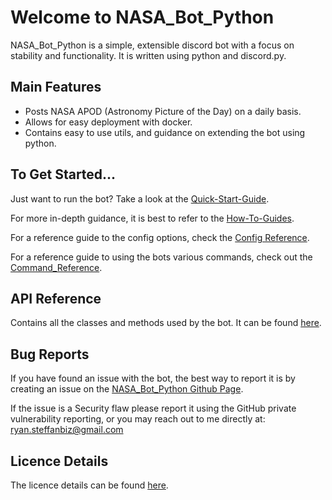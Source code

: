 # Welcome to NASA_Bot_Python

NASA_Bot_Python is a simple, extensible discord bot with a focus on stability and
functionality. It is written using python and discord.py.

## Main Features

* Posts NASA APOD (Astronomy Picture of the Day) on a daily basis.
* Allows for easy deployment with docker.
* Contains easy to use utils, and guidance on extending the bot using python.

## To Get Started...

Just want to run the bot? Take a look at the [Quick-Start-Guide](quick-start-guide.md).

For more in-depth guidance, it is best to refer to the [How-To-Guides](how-to-guides.md).

For a reference guide to the config options, check the [Config Reference](config-reference.md).

For a reference guide to using the bots various commands, check out the [Command_Reference](command-reference.md).

## API Reference

Contains all the classes and methods used by the bot. It can be found [here](reference/reference_index.md).

## Bug Reports

If you have found an issue with the bot, the best way to report it
is by creating an issue on the
[NASA_Bot_Python Github Page](https://github.com/TheTurnnip/NASA_BOT_PYTHON).

If the issue is a Security flaw please report it using the GitHub private vulnerability
reporting, or you may reach out to me directly at: <br>
<ryan.steffanbiz@gmail.com>

## Licence Details

The licence details can be found [here](about.md).
